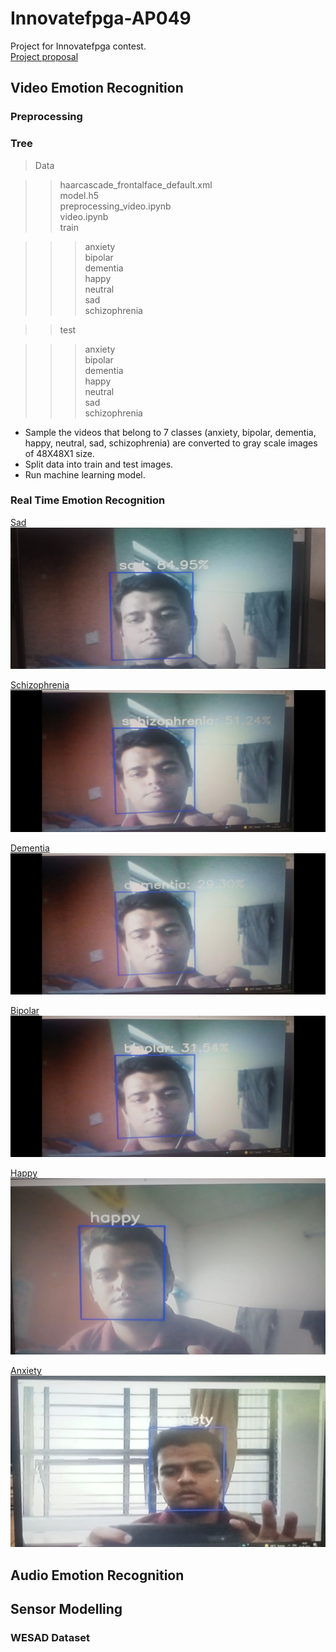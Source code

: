# Innovatefpga-AP049
Project for Innovatefpga contest.<br>
[Project proposal](http://www.innovatefpga.com/cgi-bin/innovate/teams.pl?Id=AP049)
<h2>Video Emotion Recognition</h2>
<h3>Preprocessing</h3>

<h3>Tree</h3>

>Data<br>

>>haarcascade_frontalface_default.xml<br>
>>model.h5<br>
>>preprocessing_video.ipynb<br>
>>video.ipynb<br>
>>train<br>

>>>anxiety<br>
>>>bipolar<br>
>>>dementia<br>
>>>happy<br>
>>>neutral<br>
>>>sad<br>
>>>schizophrenia<br>

>>test<br>

>>>anxiety<br>
>>>bipolar<br>
>>>dementia<br>
>>>happy<br>
>>>neutral<br>
>>>sad<br>
>>>schizophrenia<br>

- Sample the videos that belong to 7 classes (anxiety, bipolar, dementia, happy, neutral, sad, schizophrenia) are converted to gray scale images of 48X48X1 size.
- Split data into train and test images.
- Run machine learning model.

<h3>Real Time Emotion Recognition</h3>

[Sad](outputs/real_time.jpg)
![](outputs/real_time.jpg)

[Schizophrenia](outputs/real_time_schizophrenia.jpg)
![](outputs/real_time_schizophrenia.jpg)

[Dementia](outputs/real_time_dementia.jpg)
![](outputs/real_time_dementia.jpg)

[Bipolar](outputs/real_time_bipolar.jpg)
![](outputs/real_time_bipolar.jpg)

[Happy](outputs/real_time_happy.jpg)
![](outputs/real_time_happy.jpg)

[Anxiety](outputs/real_time_anxiety.jpg)
![](outputs/real_time_anxiety.jpg)

<h2>Audio Emotion Recognition</h2>

<h2>Sensor Modelling</h2>

<h3>WESAD Dataset</h3>

[](https://archive.ics.uci.edu/ml/datasets/WESAD+%28Wearable+Stress+and+Affect+Detection%29)

